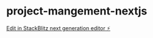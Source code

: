 # project-mangement-nextjs

[Edit in StackBlitz next generation editor ⚡️](https://stackblitz.com/~/github.com/mohamedhabibwork/project-mangement-nextjs)